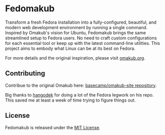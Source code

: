 # Fedomakub

Transform a fresh Fedora installation into a fully-configured, beautiful, and modern web development environment by running a single command. Inspired by Omakub's vision for Ubuntu, Fedomakub brings the same streamlined setup to Fedora users. No need to craft custom configurations for each essential tool or keep up with the latest command-line utilities. This project aims to embody what Linux can be at its best on Fedora.

For more details and the original inspiration, please visit [omakub.org](https://omakub.org).

## Contributing

Contribue to the original Omakub here: [basecamp/omakub-site repository](https://github.com/basecamp/omakub-site).

Big thanks to [hangodek](https://github.com/hangodek) for doing a lot of the Fedora legwork on his repo. This saved me at least a week of time trying to figure things out.

## License

Fedomakub is released under the [MIT License](https://opensource.org/licenses/MIT).
